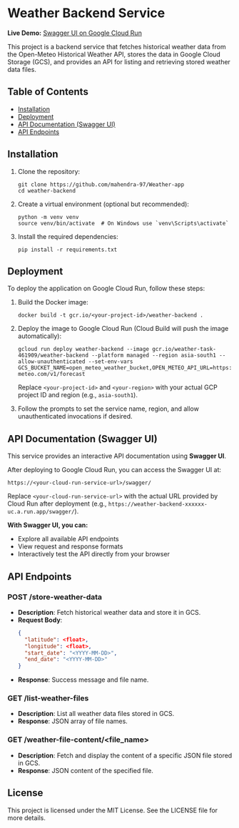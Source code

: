 # Weather Backend Service

**Live Demo:** [Swagger UI on Google Cloud Run](https://weather--118898327753.asia-south1.run.app/swagger/)

This project is a backend service that fetches historical weather data from the Open-Meteo Historical Weather API, stores the data in Google Cloud Storage (GCS), and provides an API for listing and retrieving stored weather data files.

## Table of Contents

- [Installation](#installation)
- [Deployment](#deployment)
- [API Documentation (Swagger UI)](#api-documentation-swagger-ui)
- [API Endpoints](#api-endpoints)

## Installation

1. Clone the repository:
   ```
   git clone https://github.com/mahendra-97/Weather-app
   cd weather-backend
   ```

2. Create a virtual environment (optional but recommended):
   ```
   python -m venv venv
   source venv/bin/activate  # On Windows use `venv\Scripts\activate`
   ```

3. Install the required dependencies:
   ```
   pip install -r requirements.txt
   ```

## Deployment

To deploy the application on Google Cloud Run, follow these steps:

1. Build the Docker image:
   ```
   docker build -t gcr.io/<your-project-id>/weather-backend .
   ```

2. Deploy the image to Google Cloud Run (Cloud Build will push the image automatically):
   ```
   gcloud run deploy weather-backend --image gcr.io/weather-task-461909/weather-backend --platform managed --region asia-south1 --allow-unauthenticated --set-env-vars GCS_BUCKET_NAME=open_meteo_weather_bucket,OPEN_METEO_API_URL=https://api.open-meteo.com/v1/forecast
   ```
   Replace `<your-project-id>` and `<your-region>` with your actual GCP project ID and region (e.g., `asia-south1`).

3. Follow the prompts to set the service name, region, and allow unauthenticated invocations if desired.

## API Documentation (Swagger UI)

This service provides an interactive API documentation using **Swagger UI**.

After deploying to Google Cloud Run, you can access the Swagger UI at:

```
https://<your-cloud-run-service-url>/swagger/
```

Replace `<your-cloud-run-service-url>` with the actual URL provided by Cloud Run after deployment (e.g., `https://weather-backend-xxxxxx-uc.a.run.app/swagger/`).

**With Swagger UI, you can:**
- Explore all available API endpoints
- View request and response formats
- Interactively test the API directly from your browser

## API Endpoints

### POST /store-weather-data

- **Description**: Fetch historical weather data and store it in GCS.
- **Request Body**:
  ```json
  {
    "latitude": <float>,
    "longitude": <float>,
    "start_date": "<YYYY-MM-DD>",
    "end_date": "<YYYY-MM-DD>"
  }
  ```
- **Response**: Success message and file name.

### GET /list-weather-files

- **Description**: List all weather data files stored in GCS.
- **Response**: JSON array of file names.

### GET /weather-file-content/<file_name>

- **Description**: Fetch and display the content of a specific JSON file stored in GCS.
- **Response**: JSON content of the specified file.

## License

This project is licensed under the MIT License. See the LICENSE file for more details.